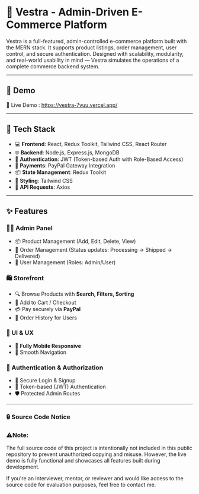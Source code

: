 
# 🚀 Vestra - Admin-Driven E-Commerce Platform

Vestra is a full-featured, admin-controlled e-commerce platform built with the MERN stack. 
It supports product listings, order management, user control, and secure authentication. 
Designed with scalability, modularity, and real-world usability in mind — Vestra simulates 
the operations of a complete commerce backend system.

---

## 📸 Demo

🎥 Live Demo : https://vestra-7vuu.vercel.app/

---

## 🧩 Tech Stack

- 💻 **Frontend**: React, Redux Toolkit, Tailwind CSS, React Router
- 🌐 **Backend**: Node.js, Express.js, MongoDB
- 🔐 **Authentication**: JWT (Token-based Auth with Role-Based Access)
- 💸 **Payments**: PayPal Gateway Integration
- 📦 **State Management**: Redux Toolkit
- 🎨 **Styling**: Tailwind CSS
- 📡 **API Requests**: Axios

---

## ✨ Features

### 👨‍💼 Admin Panel
- 📦 Product Management (Add, Edit, Delete, View)
- 📃 Order Management (Status updates: Processing → Shipped → Delivered)
- 👥 User Management (Roles: Admin/User)

### 🛍️ Storefront
- 🔍 Browse Products with **Search, Filters, Sorting**
- 🛒 Add to Cart / Checkout
- 💳 Pay securely via **PayPal**
- 📑 Order History for Users

### 🌈 UI & UX
- 📱 **Fully Mobile Responsive**
- 🧭 Smooth Navigation

### 🔐 Authentication & Authorization
- 🧾 Secure Login & Signup
- 🔑 Token-based (JWT) Authentication
- 🛡️ Protected Admin Routes

---
### 🔒 Source Code Notice
### ⚠️Note: 
  The full source code of this project is intentionally not 
included in this public repository to prevent unauthorized copying and misuse.
However, the live demo is fully functional and showcases all features built during development.

If you're an interviewer, mentor, or reviewer and would like 
access to the source code for evaluation purposes, feel free to contact me.

